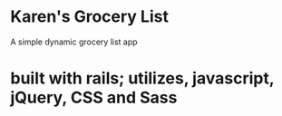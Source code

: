 Karen's Grocery List
=======

A simple dynamic grocery list app

built with rails; utilizes, javascript, jQuery, CSS and Sass
=====

